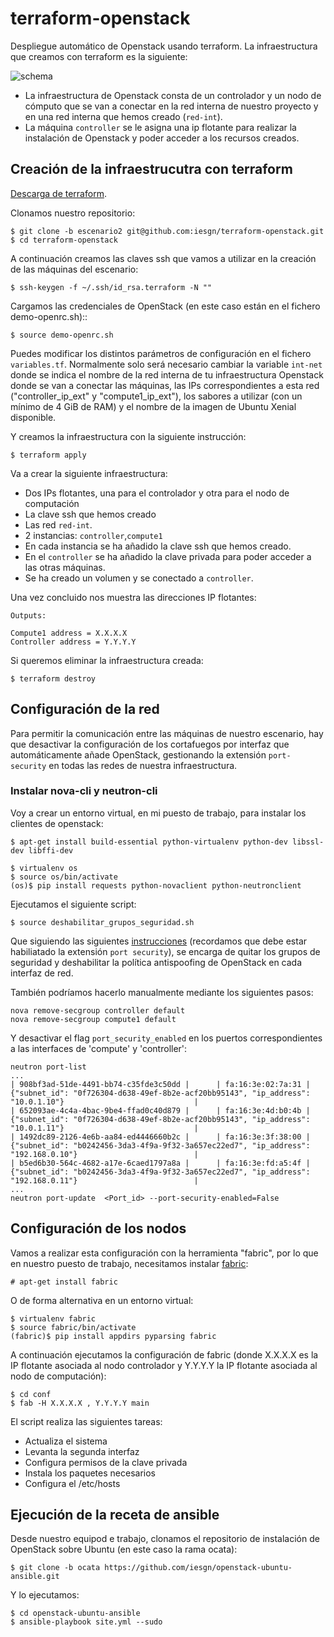 # terraform-openstack

Despliegue automático de Openstack usando terraform. La infraestructura que creamos con terraform es la siguiente:

![schema](https://github.com/iesgn/terraform-openstack/raw/escenario2/img/tos.png)

* La infraestructura de Openstack consta de un controlador y un nodo
  de cómputo que se van a conectar en la red interna de nuestro
  proyecto y en una red interna que hemos creado (`red-int`).
* La máquina `controller` se le asigna una ip flotante para realizar
  la instalación de Openstack y poder acceder a los recursos creados.

## Creación de la infraestrucutra con terraform

[Descarga de terraform](https://www.terraform.io/downloads.html).

Clonamos nuestro repositorio:

	$ git clone -b escenario2 git@github.com:iesgn/terraform-openstack.git
	$ cd terraform-openstack

A continuación creamos las claves ssh que vamos a utilizar en la
creación de las máquinas del escenario:

	$ ssh-keygen -f ~/.ssh/id_rsa.terraform -N ""

Cargamos las credenciales de OpenStack (en este caso están en el
fichero demo-openrc.sh)::

	$ source demo-openrc.sh

Puedes modificar los distintos parámetros de configuración en el
fichero `variables.tf`. Normalmente solo será necesario cambiar la
variable `int-net` donde se indica el nombre de la red interna de tu
infraestructura Openstack donde se van a conectar las máquinas, las
IPs correspondientes a esta red ("controller_ip_ext" y
"compute1_ip_ext"), los sabores a utilizar (con un mínimo de 4 GiB de
RAM) y el nombre de la imagen de Ubuntu Xenial disponible.

Y creamos la infraestructura con la siguiente instrucción:

	$ terraform apply

Va a crear la siguiente infraestructura:

* Dos IPs flotantes, una para el controlador y otra para el nodo de
  computación
* La clave ssh que hemos creado
* Las red `red-int`.
* 2 instancias: `controller`,`compute1`
* En cada instancia se ha añadido la clave ssh que hemos creado.
* En el `controller` se ha añadido la clave privada para poder acceder
  a las otras máquinas.
* Se ha creado un volumen y se conectado a `controller`.

Una vez concluido nos muestra las direcciones IP flotantes:

    Outputs:

    Compute1 address = X.X.X.X
    Controller address = Y.Y.Y.Y

Si queremos eliminar la infraestructura creada:

	$ terraform destroy

## Configuración de la red

Para permitir la comunicación entre las máquinas de nuestro escenario,
hay que desactivar la configuración de los cortafuegos por interfaz
que automáticamente añade OpenStack, gestionando la extensión
`port-security` en todas las redes de nuestra infraestructura.

### Instalar nova-cli y neutron-cli

Voy a crear un entorno virtual, en mi puesto de trabajo, para instalar los clientes de openstack:

	$ apt-get install build-essential python-virtualenv python-dev libssl-dev libffi-dev

	$ virtualenv os
	$ source os/bin/activate
	(os)$ pip install requests python-novaclient python-neutronclient

Ejecutamos el siguiente script:

    $ source deshabilitar_grupos_seguridad.sh
	
Que siguiendo las siguientes
[instrucciones](https://wiki.openstack.org/wiki/Neutron/ML2PortSecurityExtensionDriver) 
(recordamos que debe estar habiliatado la extensión `port security`),
se encarga de quitar los grupos de seguridad y deshabilitar la
política antispoofing de OpenStack en cada interfaz de red.

También podríamos hacerlo manualmente mediante los siguientes pasos:

	nova remove-secgroup controller default
	nova remove-secgroup compute1 default

Y desactivar el flag `port_security_enabled` en los puertos
correspondientes a las interfaces de 'compute' y 'controller':

	neutron port-list
	...	
	| 908bf3ad-51de-4491-bb74-c35fde3c50dd |      | fa:16:3e:02:7a:31 | {"subnet_id": "0f726304-d638-49ef-8b2e-acf20bb95143", "ip_address": "10.0.1.10"}                             |
	| 652093ae-4c4a-4bac-9be4-ffad0c40d879 |      | fa:16:3e:4d:b0:4b | {"subnet_id": "0f726304-d638-49ef-8b2e-acf20bb95143", "ip_address": "10.0.1.11"}                             |
	| 1492dc89-2126-4e6b-aa84-ed4446660b2c |      | fa:16:3e:3f:38:00 | {"subnet_id": "b0242456-3da3-4f9a-9f32-3a657ec22ed7", "ip_address": "192.168.0.10"}                          |
	| b5ed6b30-564c-4682-a17e-6caed1797a8a |      | fa:16:3e:fd:a5:4f | {"subnet_id": "b0242456-3da3-4f9a-9f32-3a657ec22ed7", "ip_address": "192.168.0.11"}                          |
	...
	neutron port-update  <Port_id> --port-security-enabled=False

## Configuración de los nodos

Vamos a realizar esta configuración con la herramienta "fabric", por lo que en nuestro puesto de trabajo, necesitamos instalar [fabric](http://www.fabfile.org/):

	# apt-get install fabric

O de forma alternativa en un entorno virtual:

	$ virtualenv fabric
	$ source fabric/bin/activate
	(fabric)$ pip install appdirs pyparsing fabric  

A continuación ejecutamos la configuración de fabric (donde X.X.X.X es
la IP flotante asociada al nodo controlador y Y.Y.Y.Y la IP flotante asociada al nodo de computación):

	$ cd conf
	$ fab -H X.X.X.X , Y.Y.Y.Y main

El script realiza las siguientes tareas:

* Actualiza el sistema
* Levanta la segunda interfaz
* Configura permisos de la clave privada
* Instala los paquetes necesarios
* Configura el /etc/hosts

## Ejecución de la receta de ansible

Desde nuestro equipod e trabajo, clonamos el repositorio de instalación
de OpenStack sobre Ubuntu (en este caso la rama ocata):

	$ git clone -b ocata https://github.com/iesgn/openstack-ubuntu-ansible.git
	
Y lo ejecutamos:

	$ cd openstack-ubuntu-ansible
	$ ansible-playbook site.yml --sudo


